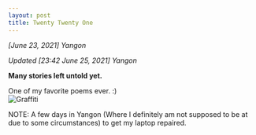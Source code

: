 ```yaml
---
layout: post
title: Twenty Twenty One
---
```


*[June 23, 2021] Yangon*  

*Updated [23:42 June 25, 2021] Yangon* 

**Many stories left untold yet.**

One of my favorite poems ever. :)  
![Graffiti](https://lh3.googleusercontent.com/pw/AM-JKLUw9e1DK3AdR9XwymO5ty07bq6914ohwiptT59oOCB03wcZqFJrfVgfdoMGfa8HpXWyLPCMwC7LpquaEuqW28tX0ERKZc-dvVXlntsm0rGHYh_cQgwjwpm79YpbkCtyBCL65g2_ImtoZt4Wcq-F4xXmrw=s500-no) 

NOTE: A few days in Yangon (Where I definitely am not supposed to be at due to some circumstances) to get my laptop repaired.
